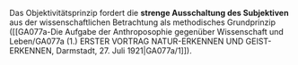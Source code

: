 
Das Objektivitätsprinzip fordert die **strenge Ausschaltung des Subjektiven** aus der wissenschaftlichen Betrachtung als methodisches Grundprinzip ([[GA077a-Die Aufgabe der Anthroposophie gegenüber Wissenschaft und Leben/GA077a (1.) ERSTER VORTRAG NATUR-ERKENNEN UND GEIST-ERKENNEN, Darmstadt, 27. Juli 1921|GA077a/1]]).
